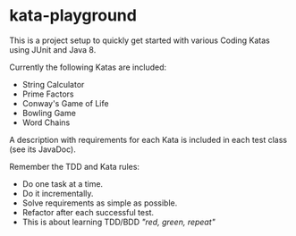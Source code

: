 # kata-playground
This is a project setup to quickly get started with various Coding Katas using JUnit and Java 8.

Currently the following Katas are included:
- String Calculator
- Prime Factors
- Conway's Game of Life
- Bowling Game
- Word Chains

A description with requirements for each Kata is included in each test class (see its JavaDoc).

Remember the TDD and Kata rules:
- Do one task at a time. 
- Do it incrementally. 
- Solve requirements as simple as possible.
- Refactor after each successful test.
- This is about learning TDD/BDD *"red, green, repeat"*
